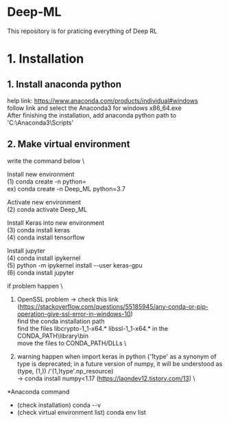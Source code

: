# Deep-ML
This repository is for praticing everything of Deep RL



# 1. Installation

## 1. Install anaconda python

help link: https://www.anaconda.com/products/individual#windows \
follow link and select the Anaconda3 for windows x86_64.exe \
After finishing the installation, add anaconda python path to 'C:\Anaconda3\Scripts'

## 2. Make virtual environment
write the command below \
  
  Install new environment \
  (1) conda create -n <Virtual environment name> python=<python version you want> \
  ex) conda create -n Deep_ML python=3.7
  
  Activate new environment \
  (2) conda activate Deep_ML
  
  Install Keras into new environment \
  (3) conda install keras \
  (4) conda install tensorflow
  
  Install jupyter \
  (4) conda install ipykernel \
  (5) python -m ipykernel install --user keras-gpu \
  (6) conda install jupyter
  
  if problem happen \ 
  1) OpenSSL problem -> check this link (https://stackoverflow.com/questions/55185945/any-conda-or-pip-operation-give-ssl-error-in-windows-10) \
  find the conda installation path \
  find the files libcrypto-1_1-x64.* libssl-1_1-x64.* in the CONDA_PATH\library\bin \
  move the files to CONDA_PATH/DLLs \
  
  2) warning happen when import keras in python ('1type' as a synonym of type is deprecated; in a future version of numpy, it will be understood as (type, (1,)) /'(1,)type'.np_resource) \
  -> conda install numpy<1.17 (https://laondev12.tistory.com/13) \
  
*Anaconda command
- (check installation) conda --v
- (check virtual environment list) conda env list
